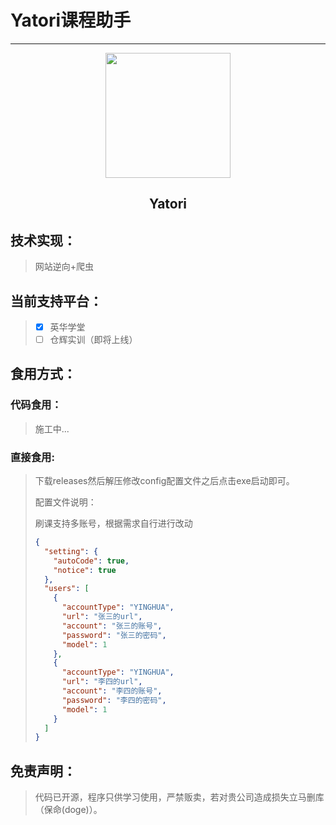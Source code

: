 <div><h1>Yatori课程助手</h1></div>

---

<div align=center><img width="200" src="https://q1.qlogo.cn/g?b=qq&nk=2084069833&s=640"></img></div>

<div align="center"><h2>Yatori</h2></div>

## 技术实现：

> 网站逆向+爬虫

## 当前支持平台：

> - [x] 英华学堂
> - [ ] 仓辉实训（即将上线）

## 食用方式：

### 代码食用：

> 施工中...

### 直接食用:

> 下载releases然后解压修改config配置文件之后点击exe启动即可。
>
> 配置文件说明：
>
> 刷课支持多账号，根据需求自行进行改动
>
> ```json
> {
>   "setting": {
>     "autoCode": true,
>     "notice": true
>   },
>   "users": [
>     {
>       "accountType": "YINGHUA",
>       "url": "张三的url",
>       "account": "张三的账号",
>       "password": "张三的密码",
>       "model": 1
>     },
>     {
>       "accountType": "YINGHUA",
>       "url": "李四的url",
>       "account": "李四的账号",
>       "password": "李四的密码",
>       "model": 1
>     }
>   ]
> }
> 
> ```
>

## 免责声明：

> 代码已开源，程序只供学习使用，严禁贩卖，若对贵公司造成损失立马删库（保命(doge)）。

